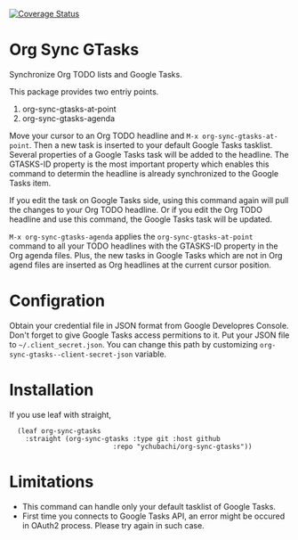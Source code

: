 [![Coverage Status](https://coveralls.io/repos/github/ychubachi/org-sync-gtasks/badge.svg)](https://coveralls.io/github/ychubachi/org-sync-gtasks)

# Org Sync GTasks
Synchronize Org TODO lists and Google Tasks.

This package provides two entriy points.

1. org-sync-gtasks-at-point
2. org-sync-gtasks-agenda

Move your cursor to an Org TODO headline and `M-x org-sync-gtasks-at-point`.
Then a new task is inserted to your default Google Tasks tasklist.  Several
properties of a Google Tasks task will be added to the headline.  The GTASKS-ID
property is the most important property which enables this command to determin
the headline is already synchronized to the Google Tasks item.

If you edit the task on Google Tasks side, using this command again will pull
the changes to your Org TODO headline.  Or if you edit the Org TODO headline and
use this command, the Google Tasks task will be updated.

`M-x org-sync-gtasks-agenda` applies the `org-sync-gtasks-at-point` command to
all your TODO headlines with the GTASKS-ID property in the Org agenda files.
Plus, the new tasks in Google Tasks which are not in Org agend files are
inserted as Org headlines at the current cursor position.

# Configration

Obtain your credential file in JSON format from Google Developres Console.
Don't forget to give Google Tasks access permitions to it.  Put your JSON file
to `~/.client_secret.json`.  You can change this path by customizing
`org-sync-gtasks--client-secret-json` variable.

# Installation

If you use leaf with straight,

```
  (leaf org-sync-gtasks
    :straight (org-sync-gtasks :type git :host github
                          :repo "ychubachi/org-sync-gtasks"))
```

# Limitations
- This command can handle only your default tasklist of Google Tasks.
- First time you connects to Google Tasks API, an error might be occured
  in OAuth2 process.  Please try again in such case.
